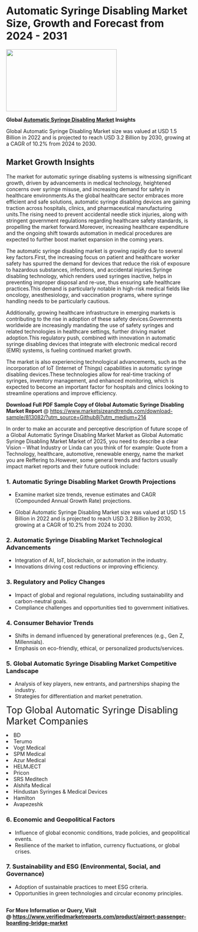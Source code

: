 <H1>Automatic Syringe Disabling Market Size, Growth and Forecast from 2024 - 2031</H1><img class="aligncenter size-medium wp-image-584254" src="https://thirdeyenews.in/wp-content/uploads/2024/09/Global-Market-Research-300x168.jpeg" alt="" width="300" height="168" /><p><strong>Global&nbsp;<a href="https://www.marketsizeandtrends.com/download-sample/813082/?utm_source=Github8j?utm_medium=214">Automatic Syringe Disabling Market</a> Insights</strong></p><p>Global Automatic Syringe Disabling Market size was valued at USD 1.5 Billion in 2022 and is projected to reach USD 3.2 Billion by 2030, growing at a CAGR of 10.2% from 2024 to 2030.</p><p><h2>Market Growth Insights</h2> <p>The market for automatic syringe disabling systems is witnessing significant growth, driven by advancements in medical technology, heightened concerns over syringe misuse, and increasing demand for safety in healthcare environments.As the global healthcare sector embraces more efficient and safe solutions, automatic syringe disabling devices are gaining traction across hospitals, clinics, and pharmaceutical manufacturing units.The rising need to prevent accidental needle stick injuries, along with stringent government regulations regarding healthcare safety standards, is propelling the market forward.Moreover, increasing healthcare expenditure and the ongoing shift towards automation in medical procedures are expected to further boost market expansion in the coming years.</p> <p>The automatic syringe disabling market is growing rapidly due to several key factors.First, the increasing focus on patient and healthcare worker safety has spurred the demand for devices that reduce the risk of exposure to hazardous substances, infections, and accidental injuries.Syringe disabling technology, which renders used syringes inactive, helps in preventing improper disposal and re-use, thus ensuring safe healthcare practices.This demand is particularly notable in high-risk medical fields like oncology, anesthesiology, and vaccination programs, where syringe handling needs to be particularly cautious.</p> <p>Additionally, growing healthcare infrastructure in emerging markets is contributing to the rise in adoption of these safety devices.Governments worldwide are increasingly mandating the use of safety syringes and related technologies in healthcare settings, further driving market adoption.This regulatory push, combined with innovation in automatic syringe disabling devices that integrate with electronic medical record (EMR) systems, is fueling continued market growth.</p> <p>The market is also experiencing technological advancements, such as the incorporation of IoT (Internet of Things) capabilities in automatic syringe disabling devices.These technologies allow for real-time tracking of syringes, inventory management, and enhanced monitoring, which is expected to become an important factor for hospitals and clinics looking to streamline operations and improve efficiency.</p> <p><span class=""><strong>Download Full PDF Sample Copy of Global Automatic Syringe Disabling Market Report</strong> @ <a href="https://www.marketsizeandtrends.com/download-sample/813082/?utm_source=Github8j?utm_medium=214" target="_blank">https://www.marketsizeandtrends.com/download-sample/813082/?utm_source=Github8j?utm_medium=214</a></span></p><p>In order to make an accurate and perceptive description of future scope of a Global&nbsp;Automatic Syringe Disabling Market Market as Global&nbsp;Automatic Syringe Disabling Market Market of 2025, you need to describe a clear Vision &ndash; What Industry or Linda can you think of for example: Quote from a Technology, healthcare, automotive, renewable energy, name the market you are Reffering to.However, some general trends and factors usually impact market reports and their future outlook include:</p><h3>1.&nbsp;<strong>Automatic Syringe Disabling Market Growth Projections</strong></h3><ul><li>Examine market size trends, revenue estimates and CAGR (Compounded Annual Growth Rate) projections.</li><li><p>Global Automatic Syringe Disabling Market size was valued at USD 1.5 Billion in 2022 and is projected to reach USD 3.2 Billion by 2030, growing at a CAGR of 10.2% from 2024 to 2030.</p></li></ul><h3>2.&nbsp;<strong>Automatic Syringe Disabling Market Technological Advancements</strong></h3><ul><li>Integration of AI, IoT, blockchain, or automation in the industry.</li><li>Innovations driving cost reductions or improving efficiency.</li></ul><h3>3.&nbsp;<strong>Regulatory and Policy Changes</strong></h3><ul><li>Impact of global and regional regulations, including sustainability and carbon-neutral goals.</li><li>Compliance challenges and opportunities tied to government initiatives.</li></ul><h3>4.&nbsp;<strong>Consumer Behavior Trends</strong></h3><ul><li>Shifts in demand influenced by generational preferences (e.g., Gen Z, Millennials).</li><li>Emphasis on eco-friendly, ethical, or personalized products/services.</li></ul><h3>5.&nbsp;<strong>Global Automatic Syringe Disabling Market Competitive Landscape</strong></h3><ul><li>Analysis of key players, new entrants, and partnerships shaping the industry.</li><li>Strategies for differentiation and market penetration.</li></ul><p data-pm-slice="1 1 []"><span style="color: inherit; font-family: inherit; font-size: 25px;">Top Global Automatic Syringe Disabling Market Companies</span></p><div class="" data-test-id=""><p><li>BD</li><li> Terumo</li><li> Vogt Medical</li><li> SPM Medical</li><li> Azur Medical</li><li> HELMJECT</li><li> Pricon</li><li> SRS Meditech</li><li> Alshifa Medical</li><li> Hindustan Syringes & Medical Devices</li><li> Hamilton</li><li> Avapezeshk</li></p></div><h3>6.&nbsp;<strong>Economic and Geopolitical Factors</strong></h3><ul><li>Influence of global economic conditions, trade policies, and geopolitical events.</li><li>Resilience of the market to inflation, currency fluctuations, or global crises.</li></ul><h3>7.&nbsp;<strong>Sustainability and ESG (Environmental, Social, and Governance)</strong></h3><ul><li>Adoption of sustainable practices to meet ESG criteria.</li><li>Opportunities in green technologies and circular economy principles.</li></ul><h2><strong style="font-size: 14px;">For More Information or Query, Visit @&nbsp;</strong><a style="background-color: #ffffff; font-size: 14px;" href="https://www.marketsizeandtrends.com/report/automatic-syringe-disabling-market/" target="_blank">https://www.verifiedmarketreports.com/product/airport-passenger-boarding-bridge-market</a></h2>